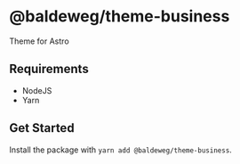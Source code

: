 # @baldeweg/theme-business

Theme for Astro

## Requirements

- NodeJS
- Yarn

## Get Started

Install the package with ```yarn add @baldeweg/theme-business```.
